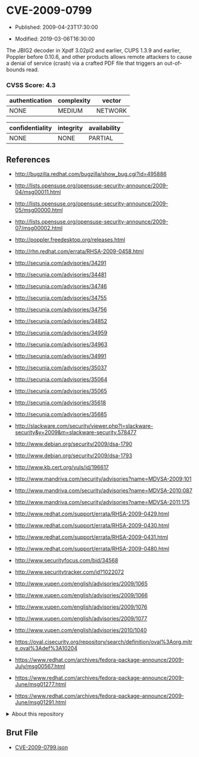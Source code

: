 # CVE-2009-0799

- Published: 2009-04-23T17:30:00

- Modified: 2019-03-06T16:30:00

The JBIG2 decoder in Xpdf 3.02pl2 and earlier, CUPS 1.3.9 and earlier, Poppler before 0.10.6, and other products allows remote attackers to cause a denial of service (crash) via a crafted PDF file that triggers an out-of-bounds read.

### CVSS Score: **4.3**

| authentication | complexity | vector |
| --- | --- | --- |
| NONE | MEDIUM | NETWORK |

| confidentiality | integrity | availability |
| --- | --- | --- |
| NONE | NONE | PARTIAL |

## References

* http://bugzilla.redhat.com/bugzilla/show_bug.cgi?id=495886

* http://lists.opensuse.org/opensuse-security-announce/2009-04/msg00011.html

* http://lists.opensuse.org/opensuse-security-announce/2009-05/msg00000.html

* http://lists.opensuse.org/opensuse-security-announce/2009-07/msg00002.html

* http://poppler.freedesktop.org/releases.html

* http://rhn.redhat.com/errata/RHSA-2009-0458.html

* http://secunia.com/advisories/34291

* http://secunia.com/advisories/34481

* http://secunia.com/advisories/34746

* http://secunia.com/advisories/34755

* http://secunia.com/advisories/34756

* http://secunia.com/advisories/34852

* http://secunia.com/advisories/34959

* http://secunia.com/advisories/34963

* http://secunia.com/advisories/34991

* http://secunia.com/advisories/35037

* http://secunia.com/advisories/35064

* http://secunia.com/advisories/35065

* http://secunia.com/advisories/35618

* http://secunia.com/advisories/35685

* http://slackware.com/security/viewer.php?l=slackware-security&y=2009&m=slackware-security.578477

* http://www.debian.org/security/2009/dsa-1790

* http://www.debian.org/security/2009/dsa-1793

* http://www.kb.cert.org/vuls/id/196617

* http://www.mandriva.com/security/advisories?name=MDVSA-2009:101

* http://www.mandriva.com/security/advisories?name=MDVSA-2010:087

* http://www.mandriva.com/security/advisories?name=MDVSA-2011:175

* http://www.redhat.com/support/errata/RHSA-2009-0429.html

* http://www.redhat.com/support/errata/RHSA-2009-0430.html

* http://www.redhat.com/support/errata/RHSA-2009-0431.html

* http://www.redhat.com/support/errata/RHSA-2009-0480.html

* http://www.securityfocus.com/bid/34568

* http://www.securitytracker.com/id?1022072

* http://www.vupen.com/english/advisories/2009/1065

* http://www.vupen.com/english/advisories/2009/1066

* http://www.vupen.com/english/advisories/2009/1076

* http://www.vupen.com/english/advisories/2009/1077

* http://www.vupen.com/english/advisories/2010/1040

* https://oval.cisecurity.org/repository/search/definition/oval%3Aorg.mitre.oval%3Adef%3A10204

* https://www.redhat.com/archives/fedora-package-announce/2009-July/msg00567.html

* https://www.redhat.com/archives/fedora-package-announce/2009-June/msg01277.html

* https://www.redhat.com/archives/fedora-package-announce/2009-June/msg01291.html

<details>
<summary>About this repository</summary> 

  This repository is part of the project [Live Hack CVE](https://github.com/Live-Hack-CVE). Main website can be found [www.live-hack.org](https://www.live-hack.org) 
  
  Made by [Sn0wAlice](https://github.com/Sn0wAlice) for the people that care about security and need to have a feed of the latest CVEs. Hope you enjoy it, don't forget to star the repo and follow me on [Twitter](https://twitter.com/Sn0wAlice) and [Github](https://github.com/Sn0wAlice). And that is my [personnal website](https://www.alice-snow.me/)

  - [Home Page](https://github.com/Live-Hack-CVE)
  - [Framework](https://github.com/Live-Hack-CVE/cve-framework)
  - [CVE database](https://github.com/Live-Hack-CVE/full_database)
  - [Changelog](https://github.com/Live-Hack-CVE/Changelog)
</details>

## Brut File

* [CVE-2009-0799.json](https://raw.githubusercontent.com/Live-Hack-CVE/full_database/main/cves/2009/CVE-2009-0799.json)

